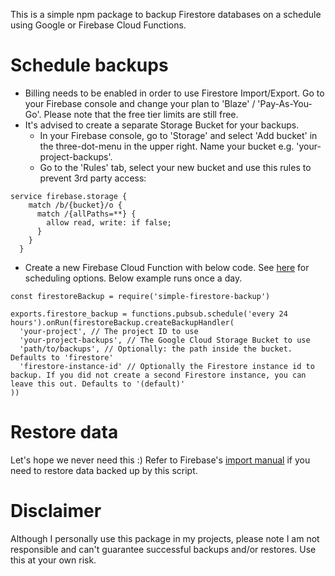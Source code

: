 This is a simple npm package to backup Firestore databases on a schedule using Google or Firebase Cloud Functions.

# Schedule backups

- Billing needs to be enabled in order to use Firestore Import/Export. Go to your Firebase console and change your plan to 'Blaze' / 'Pay-As-You-Go'. Please note that the free tier limits are still free.
- It's advised to create a separate Storage Bucket for your backups.
  - In your Firebase console, go to 'Storage' and select 'Add bucket' in the three-dot-menu in the upper right. Name your bucket e.g. 'your-project-backups'.
  - Go to the 'Rules' tab, select your new bucket and use this rules to prevent 3rd party access:

```
service firebase.storage {
    match /b/{bucket}/o {
      match /{allPaths=**} {
        allow read, write: if false;
      }
    }
  }
```

- Create a new Firebase Cloud Function with below code. See [here](https://firebase.google.com/docs/functions/schedule-functions) for scheduling options. Below example runs once a day.

```
const firestoreBackup = require('simple-firestore-backup')

exports.firestore_backup = functions.pubsub.schedule('every 24 hours').onRun(firestoreBackup.createBackupHandler(
  'your-project', // The project ID to use
  'your-project-backups', // The Google Cloud Storage Bucket to use
  'path/to/backups', // Optionally: the path inside the bucket. Defaults to 'firestore'
  'firestore-instance-id' // Optionally the Firestore instance id to backup. If you did not create a second Firestore instance, you can leave this out. Defaults to '(default)'
))
```

# Restore data
Let's hope we never need this :) Refer to Firebase's [import manual](https://firebase.google.com/docs/firestore/manage-data/export-import#import_data) if you need to restore data backed up by this script.

# Disclaimer
Although I personally use this package in my projects, please note I am not responsible and can't guarantee successful backups and/or restores. Use this at your own risk.
